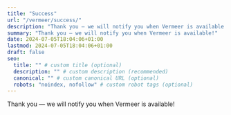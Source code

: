 ```yaml
---
title: "Success"
url: "/vermeer/success/"
description: "Thank you — we will notify you when Vermeer is available!"
summary: "Thank you — we will notify you when Vermeer is available!"
date: 2024-07-05T18:04:06+01:00
lastmod: 2024-07-05T18:04:06+01:00
draft: false
seo:
  title: "" # custom title (optional)
  description: "" # custom description (recommended)
  canonical: "" # custom canonical URL (optional)
  robots: "noindex, nofollow" # custom robot tags (optional)
---
```


Thank you — we will notify you when Vermeer is available!
